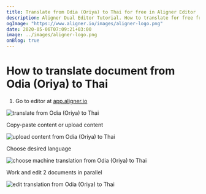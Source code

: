 ```yaml
---
title: Translate from Odia (Oriya) to Thai for free in Aligner Editor
description: Aligner Dual Editor Tutorial. How to translate for free from Odia (Oriya) to Thai. Aligner is multilingual document management platform. 
ogImage: "https://www.aligner.io/images/aligner-logo.png"
date: 2020-05-06T07:09:21+03:00
image: ../images/aligner-logo.png
onBlog: true
---
```


# How to translate document from Odia (Oriya) to Thai

1. Go to editor at [app.aligner.io](https://app.aligner.io "Aligner App web page")

![translate from Odia (Oriya) to Thai](../aligner-blank-editor.png "translate from Odia (Oriya) to Thai")

Copy-paste content or upload content

![upload content from Odia (Oriya) to Thai](../aligner-uploaded-document.png "upload content from Odia (Oriya) to Thai")

Choose desired language

![choose machine translation from Odia (Oriya) to Thai](../aligner-language-dropdown.png "choose machine translation from Odia (Oriya) to Thai")

Work and edit 2 documents in parallel

![edit translation from Odia (Oriya) to Thai](../aligner-double-sitded-editor.png "edit translation from Odia (Oriya) to Thai")

